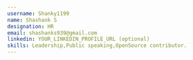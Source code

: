```yaml
---
username: Shanky1199
name: Shashank S
designation: HR
email: shashanks939@gmail.com
linkedin: YOUR_LINKEDIN_PROFILE_URL (optional)
skills: Leadership,Public speaking,OpenSource contributor.
---
```

